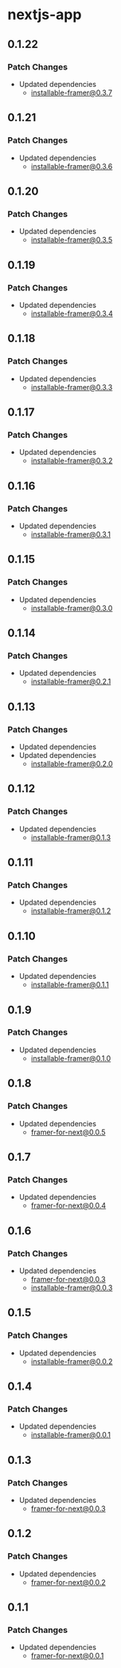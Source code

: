 # nextjs-app

## 0.1.22

### Patch Changes

-   Updated dependencies
    -   installable-framer@0.3.7

## 0.1.21

### Patch Changes

-   Updated dependencies
    -   installable-framer@0.3.6

## 0.1.20

### Patch Changes

-   Updated dependencies
    -   installable-framer@0.3.5

## 0.1.19

### Patch Changes

-   Updated dependencies
    -   installable-framer@0.3.4

## 0.1.18

### Patch Changes

-   Updated dependencies
    -   installable-framer@0.3.3

## 0.1.17

### Patch Changes

-   Updated dependencies
    -   installable-framer@0.3.2

## 0.1.16

### Patch Changes

-   Updated dependencies
    -   installable-framer@0.3.1

## 0.1.15

### Patch Changes

-   Updated dependencies
    -   installable-framer@0.3.0

## 0.1.14

### Patch Changes

-   Updated dependencies
    -   installable-framer@0.2.1

## 0.1.13

### Patch Changes

-   Updated dependencies
-   Updated dependencies
    -   installable-framer@0.2.0

## 0.1.12

### Patch Changes

-   Updated dependencies
    -   installable-framer@0.1.3

## 0.1.11

### Patch Changes

-   Updated dependencies
    -   installable-framer@0.1.2

## 0.1.10

### Patch Changes

-   Updated dependencies
    -   installable-framer@0.1.1

## 0.1.9

### Patch Changes

-   Updated dependencies
    -   installable-framer@0.1.0

## 0.1.8

### Patch Changes

-   Updated dependencies
    -   framer-for-next@0.0.5

## 0.1.7

### Patch Changes

-   Updated dependencies
    -   framer-for-next@0.0.4

## 0.1.6

### Patch Changes

-   Updated dependencies
    -   framer-for-next@0.0.3
    -   installable-framer@0.0.3

## 0.1.5

### Patch Changes

-   Updated dependencies
    -   installable-framer@0.0.2

## 0.1.4

### Patch Changes

-   Updated dependencies
    -   installable-framer@0.0.1

## 0.1.3

### Patch Changes

-   Updated dependencies
    -   framer-for-next@0.0.3

## 0.1.2

### Patch Changes

-   Updated dependencies
    -   framer-for-next@0.0.2

## 0.1.1

### Patch Changes

-   Updated dependencies
    -   framer-for-next@0.0.1

